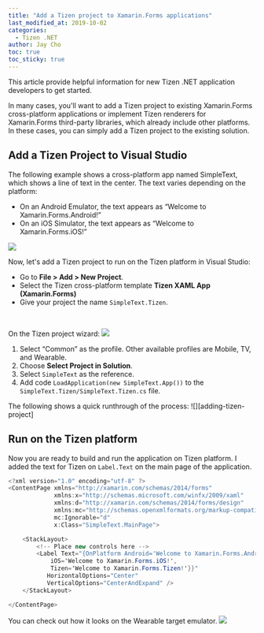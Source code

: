 ```yaml
---
title: "Add a Tizen project to Xamarin.Forms applications"
last_modified_at: 2019-10-02
categories:
  - Tizen .NET
author: Jay Cho
toc: true
toc_sticky: true
---
```


This article provide helpful information for new Tizen .NET application developers to get started.

In many cases, you'll want to add a Tizen project to existing Xamarin.Forms cross-platform applications or implement Tizen renderers for Xamarin.Forms third-party libraries, which  already include other platforms. In these cases, you can simply add a Tizen project to the existing solution.

## Add a Tizen Project to Visual Studio
The following example shows a cross-platform app named SimpleText, which shows a line of text in the center. The text varies depending on the platform:

- On an Android Emulator, the text appears as “Welcome to Xamarin.Forms.Android!” <br/>
- On an iOS Simulator, the text appears as “Welcome to Xamarin.Forms.iOS!”

![][emulators]

Now, let's add a Tizen project to run on the Tizen platform in Visual Studio:

- Go to **File > Add > New Project**.
- Select the Tizen cross-platform template **Tizen XAML App (Xamarin.Forms)**
- Give your project the name `SimpleText.Tizen`.

<br/>

On the Tizen project wizard:
  ![][project-wizard]
1. Select “Common” as the profile. Other available profiles are Mobile, TV, and Wearable.
1. Choose **Select Project in Solution**.
1. Select `SimpleText` as the reference.
1. Add code `LoadApplication(new SimpleText.App())` to the `SimpleText.Tizen/SimpleText.Tizen.cs` file.

The following shows a quick runthrough of the process:
![][adding-tizen-project]

## Run on the Tizen platform
Now you are ready to build and run the application on Tizen platform.
I added the text for Tizen on `Label.Text` on the main page of the application.

```c#
<?xml version="1.0" encoding="utf-8" ?>
<ContentPage xmlns="http://xamarin.com/schemas/2014/forms"
             xmlns:x="http://schemas.microsoft.com/winfx/2009/xaml"
             xmlns:d="http://xamarin.com/schemas/2014/forms/design"
             xmlns:mc="http://schemas.openxmlformats.org/markup-compatibility/2006"
             mc:Ignorable="d"
             x:Class="SimpleText.MainPage">

    <StackLayout>
        <!-- Place new controls here -->
        <Label Text="{OnPlatform Android='Welcome to Xamarin.Forms.Android!',
            iOS='Welcome to Xamarin.Forms.iOS!',
            Tizen='Welcome to Xamarin.Forms.Tizen!'}}"
           HorizontalOptions="Center"
           VerticalOptions="CenterAndExpand" />
    </StackLayout>

</ContentPage>
```

You can check out how it looks on the Wearable target emulator.
![][tizen-emulator]


[adding-tizen]: {{site.url}}{{site.baseurl}}/assets/images/posts/add-tizen-project/adding-tizen-project.gif
[project-wizard]: {{site.url}}{{site.baseurl}}/assets/images/posts/add-tizen-project/project-wizard.png
[emulators]: {{site.url}}{{site.baseurl}}/assets/images/posts/add-tizen-project/emulators.png
[tizen-emulator]: {{site.url}}{{site.baseurl}}/assets/images/posts/add-tizen-project/tizen-emulator.png
